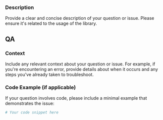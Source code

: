 ### Description
Provide a clear and concise description of your question or issue. Please ensure it's related to the usage of the library.

## QA

### Context
Include any relevant context about your question or issue. For example, if you're encountering an error, provide details about when it occurs and any steps you've already taken to troubleshoot.

### Code Example (if applicable)
If your question involves code, please include a minimal example that demonstrates the issue:

```python
# Your code snippet here
